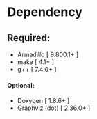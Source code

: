 # Dependency

## Required:
* Armadillo      [ 9.800.1+ ]
* make           [ 4.1+ ]
* g++            [ 7.4.0+ ]

#### Optional:
* Doxygen        [ 1.8.6+ ] 
* Graphviz (dot) [ 2.36.0+ ]